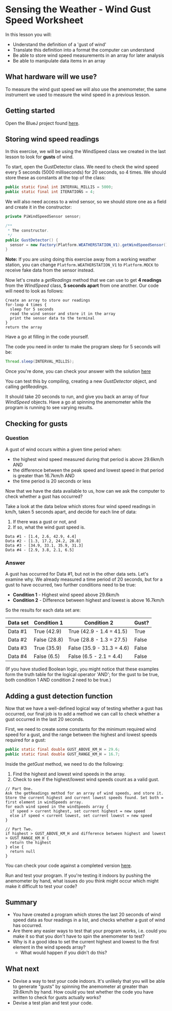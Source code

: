 # Sensing the Weather - Wind Gust Speed Worksheet

In this lesson you will:

- Understand the definition of a 'gust of wind'
- Translate this definition into a format the computer can understand
- Be able to store wind speed measurements in an array for later analysis
- Be able to manipulate data items in an array

## What hardware will we use?

To measure the wind gust speed we will also use the anemometer, the same instrument we used to measure the wind speed in a previous lesson.


## Getting started

Open the BlueJ project found [here](https://bluej.org/raspberrypi/WeatherStation/lesson-3/initial.jar).

## Storing wind speed readings

In this exercise, we will be using the WindSpeed class we created in the last lesson to look for **gusts** of wind.

To start, open the GustDetector class.
We need to check the wind speed every 5 seconds (5000 milliseconds) for 20 seconds, so 4 times. We should store these as constants at the top of the class:


  ```java
  public static final int INTERVAL_MILLIS = 5000;
  public static final int ITERATIONS = 4;
  ```

We will also need access to a wind sensor, so we should store one as a field and create it in the constructor:

  ```java
  private PiWindSpeedSensor sensor;
  
  /**
   * The constructor.
   */
  public GustDetector() {
    sensor = new Factory(Platform.WEATHERSTATION_V1).getWindSpeedSensor();
  }
  ```

**Note:** If you are using doing this exercise away from a working weather station,
you can change `Platform.WEATHERSTATION_V1` to `Platform.MOCK` to receive fake data from the sensor instead.

Now let's create a *getReadings* method that we can use to get **4 readings** from the *WindSpeed* class, **5 seconds apart** from one another.
Our code will need to look as follows:
  ```
  Create an array to store our readings
  for-loop 4 times {
    sleep for 5 seconds
    read the wind sensor and store it in the array
    print the sensor data to the terminal
  }
  return the array
```

Have a go at filling in the code yourself.

The code you need in order to make the program sleep for 5 seconds will be:

  ```java
  Thread.sleep(INTERVAL_MILLIS);
  ```

Once you're done, you can check your answer with the solution [here](code/getReadings_complete.md)

You can test this by compiling, creating a new *GustDetector* object, and calling *getReadings*.

It should take 20 seconds to run, and give you back an array of four *WindSpeed* objects.
Have a go at spinning the anemometer while the program is running to see varying results.

## Checking for gusts

### Question

A gust of wind occurs within a given time period when:

- the highest wind speed measured during that period is above 29.6km/h AND
- the difference between the peak speed and lowest speed in that period is greater than 16.7km/h AND
- the time period is 20 seconds or less

Now that we have the data available to us, how can we ask the computer to check whether a gust has occurred?

Take a look at the data below which stores four wind speed readings in km/h,
taken 5 seconds apart, and decide for each line of data:

1. If there was a gust or not, and
2. If so, what the wind gust speed is.

```
Data #1 - [1.4, 2.6, 42.9, 4.4]
Data #2 - [1.3, 17.2, 24.2, 28.8]
Data #3 - [34.9, 33.1, 35.9, 31.3]
Data #4 - [2.9, 3.8, 2.1, 6.5]
```

### Answer

A gust has occurred for Data #1, but not in the other data sets. Let's examine why.
We already measured a time period of 20 seconds, but for a gust to have occurred, two further conditions need to be true:

- **Condition 1** - Highest wind speed above 29.6km/h
- **Condition 2** - Difference between highest and lowest is above 16.7km/h

So the results for each data set are:

| Data set      | Condition 1   | Condition 2   			| Gust?   |
| ------------- | ------------- | ------------------------- | ------- |
| Data #1      	| True (42.9)	| True (42.9 - 1.4 = 41.5)	| True 	  |
| Data #2      	| False (28.8) 	| True (28.8 - 1.3 = 27.5)	| False   |
| Data #3 		| True (35.9)  	| False (35.9 - 31.3 = 4.6)	| False   |
| Data #4 		| False (6.5)  	| False (6.5 - 2.1 = 4.4)	| False   |

(If you have studied Boolean logic, you might notice that these examples form the truth table for the logical operator 'AND'; for the gust to be true, both condition 1 AND condition 2 need to be true.)

## Adding a gust detection function

Now that we have a well-defined logical way of testing whether a gust has occurred, our final job is to add a method we can call to check whether a gust occurred in the last 20 seconds.

First, we need to create some constants for the minimum required wind speed for a gust, and the range between the highest and lowest speeds required for a gust:

  ```java
  public static final double GUST_ABOVE_KM_H = 29.6;
  public static final double GUST_RANGE_KM_H = 16.7;
  ```


Inside the *getGust* method, we need to do the following:

1. Find the highest and lowest wind speeds in the array.
2. Check to see if the highest/lowest wind speeds count as a valid gust.

  ```
  // Part One.
  Ask the getReadings method for an array of wind speeds, and store it.
  Store the current highest and current lowest speeds found. Set both = first element in windSpeeds array.
  for each wind speed in the windSpeeds array {
    if speed > current highest, set current highest = new speed
    else if speed < current lowest, set current lowest = new speed
  }
  
  // Part Two.
  if highest > GUST_ABOVE_KM_H and difference between highest and lowest > GUST_RANGE_KM_H {
    return the highest
  } else {
    return null
  }
  ```

You can check your code against a completed version [here](https://bluej.org/raspberrypi/WeatherStation/lesson-3/complete.jar).

Run and test your program. If you're testing it indoors by pushing the anemometer by hand, what issues do you think might occur which might make it difficult to test your code?

## Summary

- You have created a program which stores the last 20 seconds of wind speed data as four readings in a list, and checks whether a gust of wind has occurred.
- Are there any easier ways to test that your program works, i.e. could you make it so that you don't have to spin the anemometer to test?
- Why is it a good idea to set the current highest and lowest to the first element in the wind speeds array?
  - What would happen if you didn't do this?


## What next

- Devise a way to test your code indoors. It's unlikely that you will be able to generate "gusts" by spinning the anemometer at greater than 29.6km/h by hand. How could you test whether the code you have written to check for gusts actually works?
- Devise a test plan and test your code.
